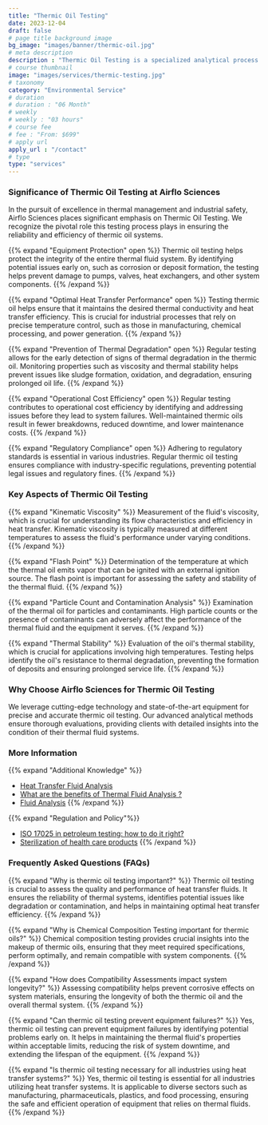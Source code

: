 ```yaml
---
title: "Thermic Oil Testing"
date: 2023-12-04
draft: false
# page title background image
bg_image: "images/banner/thermic-oil.jpg"
# meta description
description : "Thermic Oil Testing is a specialized analytical process designed to evaluate the quality, performance, and integrity of thermic oils used in various industrial heating applications. Thermic oils, also known as heat transfer fluids or thermal oils, play a crucial role in transferring heat energy between different components of a thermal system, such as heaters, heat exchangers, and reactors."
# course thumbnail
image: "images/services/thermic-testing.jpg"
# taxonomy
category: "Environmental Service"
# duration
# duration : "06 Month"
# weekly
# weekly : "03 hours"
# course fee
# fee : "From: $699"
# apply url
apply_url : "/contact"
# type
type: "services"
---
```

### Significance of Thermic Oil Testing at Airflo Sciences
In the pursuit of excellence in thermal management and industrial safety, Airflo Sciences places significant emphasis on Thermic Oil Testing. We recognize the pivotal role this testing process plays in ensuring the reliability and efficiency of thermic oil systems.

{{% expand "Equipment Protection" open %}}
Thermic oil testing helps protect the integrity of the entire thermal fluid system. By identifying potential issues early on, such as corrosion or deposit formation, the testing helps prevent damage to pumps, valves, heat exchangers, and other system components.
{{% /expand %}}

{{% expand "Optimal Heat Transfer Performance" open %}}
Testing thermic oil helps ensure that it maintains the desired thermal conductivity and heat transfer efficiency. This is crucial for industrial processes that rely on precise temperature control, such as those in manufacturing, chemical processing, and power generation.
{{% /expand %}}

{{% expand "Prevention of Thermal Degradation" open %}}
Regular testing allows for the early detection of signs of thermal degradation in the thermic oil. Monitoring properties such as viscosity and thermal stability helps prevent issues like sludge formation, oxidation, and degradation, ensuring prolonged oil life.
{{% /expand %}}

{{% expand "Operational Cost Efficiency" open %}}
Regular testing contributes to operational cost efficiency by identifying and addressing issues before they lead to system failures. Well-maintained thermic oils result in fewer breakdowns, reduced downtime, and lower maintenance costs.
{{% /expand %}}

{{% expand "Regulatory Compliance" open %}}
Adhering to regulatory standards is essential in various industries. Regular thermic oil testing ensures compliance with industry-specific regulations, preventing potential legal issues and regulatory fines.
{{% /expand %}}

### Key Aspects of Thermic Oil Testing
{{% expand "Kinematic Viscosity" %}}
Measurement of the fluid's viscosity, which is crucial for understanding its flow characteristics and efficiency in heat transfer. Kinematic viscosity is typically measured at different temperatures to assess the fluid's performance under varying conditions.
{{% /expand %}}

{{% expand "Flash Point" %}}
Determination of the temperature at which the thermal oil emits vapor that can be ignited with an external ignition source. The flash point is important for assessing the safety and stability of the thermal fluid.
{{% /expand %}}

{{% expand "Particle Count and Contamination Analysis" %}}
Examination of the thermal oil for particles and contaminants. High particle counts or the presence of contaminants can adversely affect the performance of the thermal fluid and the equipment it serves.
{{% /expand %}}

{{% expand "Thermal Stability" %}}
Evaluation of the oil's thermal stability, which is crucial for applications involving high temperatures. Testing helps identify the oil's resistance to thermal degradation, preventing the formation of deposits and ensuring prolonged service life.
{{% /expand %}}

### Why Choose Airflo Sciences for Thermic Oil Testing
We leverage cutting-edge technology and state-of-the-art equipment for precise and accurate thermic oil testing. Our advanced analytical methods ensure thorough evaluations, providing clients with detailed insights into the condition of their thermal fluid systems.

### More Information
{{% expand "Additional Knowledge" %}}
* [Heat Transfer Fluid Analysis](https://www.paratherm.com/services/heat-transfer-fluid-analysis/)
* [What are the benefits of Thermal Fluid Analysis ?](https://www.lps-filtration.com/benefits-thermal-fluid-analysis/)
* [Fluid Analysis](https://www.multitherm.com/fluid-analysis.html)
{{% /expand %}}

{{% expand "Regulation and Policy"%}}
* [ISO 17025 in petroleum testing: how to do it right?](https://www.petro-online.com/news/analytical-instrumentation/11/els-european-lab-services/iso-17025-in-petroleum-testing-how-to-do-it-right/50629)
* [Sterilization of health care products](https://www.iso.org/standard/33952.html#:~:text=Abstract,sterilization%20process%20for%20medical%20devices.)
{{% /expand %}}

### Frequently Asked Questions (FAQs)
{{% expand "Why is thermic oil testing important?" %}}
Thermic oil testing is crucial to assess the quality and performance of heat transfer fluids. It ensures the reliability of thermal systems, identifies potential issues like degradation or contamination, and helps in maintaining optimal heat transfer efficiency.
{{% /expand %}}

{{% expand "Why is Chemical Composition Testing important for thermic oils?" %}}
Chemical composition testing provides crucial insights into the makeup of thermic oils, ensuring that they meet required specifications, perform optimally, and remain compatible with system components.
{{% /expand %}}

{{% expand "How does Compatibility Assessments impact system longevity?" %}}
Assessing compatibility helps prevent corrosive effects on system materials, ensuring the longevity of both the thermic oil and the overall thermal system.
{{% /expand %}}

{{% expand "Can thermic oil testing prevent equipment failures?" %}}
Yes, thermic oil testing can prevent equipment failures by identifying potential problems early on. It helps in maintaining the thermal fluid's properties within acceptable limits, reducing the risk of system downtime, and extending the lifespan of the equipment.
{{% /expand %}}

{{% expand "Is thermic oil testing necessary for all industries using heat transfer systems?" %}}
Yes, thermic oil testing is essential for all industries utilizing heat transfer systems. It is applicable to diverse sectors such as manufacturing, pharmaceuticals, plastics, and food processing, ensuring the safe and efficient operation of equipment that relies on thermal fluids.
{{% /expand %}}

<!-- {{% expand "" %}} -->
<!-- {{% /expand %}} -->

